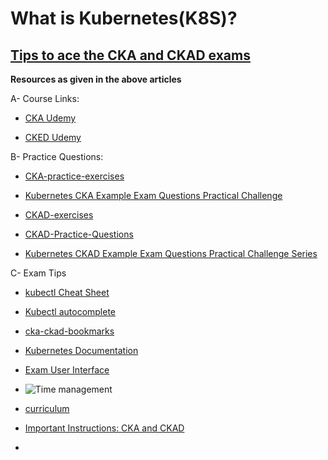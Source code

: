 # What is __Kubernetes__(K8S)?


## [Tips to ace the CKA and CKAD exams](https://www.civo.com/learn/tips-to-ace-cka-and-ckad-exams)

__Resources as given in the above articles__

A- Course Links:

- [CKA Udemy](https://www.udemy.com/course/certified-kubernetes-administrator-with-practice-tests/)

- [CKED Udemy](https://www.udemy.com/course/certified-kubernetes-application-developer/)

B- Practice Questions:

- [CKA-practice-exercises](https://github.com/alijahnas/CKA-practice-exercises)
- [Kubernetes CKA Example Exam Questions Practical Challenge](https://levelup.gitconnected.com/kubernetes-cka-example-questions-practical-challenge-86318d85b4d)

- [CKAD-exercises](https://github.com/dgkanatsios/CKAD-exercises)
- [CKAD-Practice-Questions](https://github.com/bbachi/CKAD-Practice-Questions)
- [Kubernetes CKAD Example Exam Questions Practical Challenge Series](https://codeburst.io/kubernetes-ckad-weekly-challenges-overview-and-tips-7282b36a2681)

C- Exam Tips 

- [kubectl Cheat Sheet](https://kubernetes.io/docs/reference/kubectl/cheatsheet/)
- [Kubectl autocomplete](https://kubernetes.io/docs/reference/kubectl/cheatsheet/#kubectl-autocomplete)
- [cka-ckad-bookmarks](https://gist.github.com/milindchawre/3558fabd7ee9ed72123d4be5b23f338c)
- [Kubernetes Documentation](https://kubernetes.io/docs/home/) 
- [Exam User Interface](https://docs.linuxfoundation.org/tc-docs/certification/lf-candidate-handbook/exam-user-interface)
- ![Time management](/home/quackycoder/Git/k8s/Time_management.png)

- [curriculum](https://github.com/cncf/curriculum)
- [Important Instructions: CKA and CKAD](https://docs.linuxfoundation.org/tc-docs/certification/tips-cka-and-ckad)
- 

